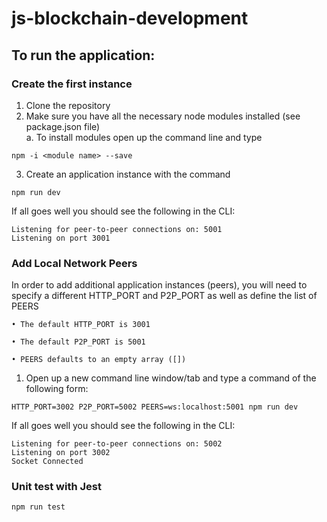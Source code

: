 # js-blockchain-development

## To run the application: 
  ### Create the first instance
  1. Clone the repository
  2. Make sure you have all the necessary node modules installed (see package.json file)  
    a. To install modules open up the command line and type 
  
    npm -i <module name> --save
      
  3. Create an application instance with the command  
  
    npm run dev
      
  
  If all goes well you should see the following in the CLI:  
  
    Listening for peer-to-peer connections on: 5001  
    Listening on port 3001
  
  ### Add Local Network Peers
  In order to add additional application instances (peers), you will need to specify a different HTTP_PORT and P2P_PORT as
  well as define the list of PEERS 
  
    • The default HTTP_PORT is 3001  
  
    • The default P2P_PORT is 5001  
  
    • PEERS defaults to an empty array ([])  
  
  
  1. Open up a new command line window/tab and type a command of the following form: 
  
    HTTP_PORT=3002 P2P_PORT=5002 PEERS=ws:localhost:5001 npm run dev
  
  If all goes well you should see the following in the CLI:  
  
    Listening for peer-to-peer connections on: 5002
    Listening on port 3002
    Socket Connected
    
  ### Unit test with Jest  
    npm run test
   
